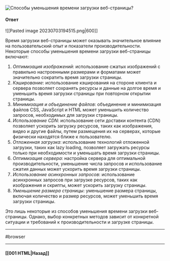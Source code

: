 ![Способы уменьшения времени загрузки веб-страницы?](https://youtu.be/nvktMVFM0_M?t=678)

#### Ответ

![[Pasted image 20230703194515.png|600]]

Время загрузки веб-страницы может оказывать значительное влияние на пользовательский опыт и показатели производительности. Некоторые способы уменьшения времени загрузки веб-страницы включают:

1. *Оптимизация изображений*: использование сжатых изображений с правильно настроенными размерами и форматами может значительно сократить время загрузки страницы.
2. *Кэширование*: использование кэширования на стороне клиента и сервера позволяет сохранять ресурсы и данные на долгое время и уменьшить время загрузки страницы при повторном открытии страницы.
3. *Минимизация и объединение файлов*: объединение и минимизация файлов CSS, JavaScript и HTML может уменьшить количество запросов, необходимых для загрузки страницы.
4. *Использование CDN*: использование сети доставки контента (CDN) позволяет ускорить загрузку ресурсов, таких как изображения, видео и другие файлы, путем размещения их на серверах, которые физически находятся ближе к пользователю.
5. *Отложенная загрузка*: использование технологий отложенной загрузки, таких как lazy loading, позволяет загружать ресурсы только при необходимости и уменьшать время загрузки страницы.
6. *Оптимизация сервера*: настройка сервера для оптимальной производительности, уменьшение числа запросов и использование сжатия данных может ускорить время загрузки страницы.
7. *Использование асинхронных запросов*: использование асинхронных запросов при загрузке ресурсов, таких как изображения и скрипты, может ускорить загрузку страницы.
8. *Уменьшение размера страницы*: уменьшение размера страницы, включая количество и размер ресурсов, может уменьшить время загрузки страницы.

Это лишь некоторые из способов уменьшения времени загрузки веб-страницы. Однако, выбор конкретных методов зависит от конкретной ситуации и требований к производительности и загрузке страницы.

___
#browser

___

#### [[001 HTML|Назад]]